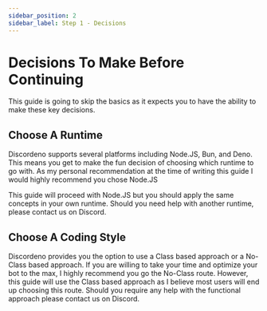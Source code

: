 ```yaml
---
sidebar_position: 2
sidebar_label: Step 1 - Decisions
---
```


# Decisions To Make Before Continuing

This guide is going to skip the basics as it expects you to have the ability to make these key decisions.

## Choose A Runtime

Discordeno supports several platforms including Node.JS, Bun, and Deno. This means you get to make the fun decision of choosing which runtime to go with. As my personal recommendation at the time of writing this guide I would highly recommend you chose Node.JS

This guide will proceed with Node.JS but you should apply the same concepts in your own runtime. Should you need help with another runtime, please contact us on Discord.

## Choose A Coding Style

Discordeno provides you the option to use a Class based approach or a No-Class based approach. If you are willing to take your time and optimize your bot to the max, I highly recommend you go the No-Class route. However, this guide will use the Class based approach as I believe most users will end up choosing this route. Should you require any help with the functional approach please contact us on Discord.

